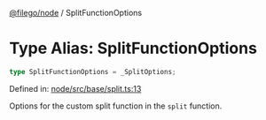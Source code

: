 [@filego/node](../README.md) / SplitFunctionOptions

# Type Alias: SplitFunctionOptions

```ts
type SplitFunctionOptions = _SplitOptions;
```

Defined in: [node/src/base/split.ts:13](https://github.com/alpheustangs/filego.js/blob/2a25fe3fdc1a0816f27fbb873f77aac511984242/packages/node/src/base/split.ts#L13)

Options for the custom split function in the `split` function.
